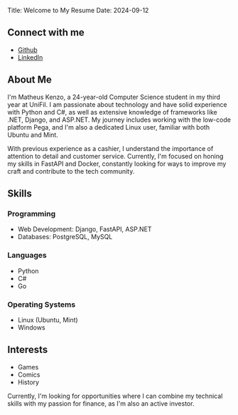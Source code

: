 Title: Welcome to My Resume
Date: 2024-09-12

## Connect with me
- [Github](https://github.com/matheuskya)
- [LinkedIn](https://www.linkedin.com/in/matheus-kenzo-614a4120b/)

## About Me
I'm Matheus Kenzo, a 24-year-old Computer Science student in my third year at UniFil. I am passionate about technology and have solid experience with Python and C#, as well as extensive knowledge of frameworks like .NET, Django, and ASP.NET. My journey includes working with the low-code platform Pega, and I'm also a dedicated Linux user, familiar with both Ubuntu and Mint.

With previous experience as a cashier, I understand the importance of attention to detail and customer service. Currently, I'm focused on honing my skills in FastAPI and Docker, constantly looking for ways to improve my craft and contribute to the tech community.

## Skills

### Programming
- Web Development: Django, FastAPI, ASP.NET
- Databases: PostgreSQL, MySQL

### Languages
- Python
- C#
- Go

### Operating Systems
- Linux (Ubuntu, Mint)
- Windows

## Interests
- Games
- Comics
- History

Currently, I'm looking for opportunities where I can combine my technical skills with my passion for finance, as I'm also an active investor.

